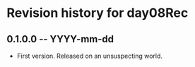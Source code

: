 # Revision history for day08Rec

## 0.1.0.0  -- YYYY-mm-dd

* First version. Released on an unsuspecting world.
